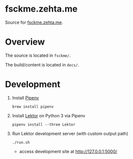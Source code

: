# fsckme.zehta.me

Source for [fsckme.zehta.me][fsckme].

[fsckme]: https://fsckme.zehta.me/


# Overview

The source is located in `fsckme/`.

The build/content is located in `docs/`.


# Development

1. Install [Pipenv][pipenv]
    ```shell
    brew install pipenv
    ```
2. Install [Lektor][lektor] on Python 3 via Pipenv
    ```shell
    pipenv install --three Lektor
    ```
3. Run Lektor development server (with custom output path)
    ```shell
    ./run.sh
    ```
   - access development site at http://127.0.0.1:5000/

[pipenv]: https://docs.pipenv.org/en/latest/
[lektor]: https://www.getlektor.com/docs/
